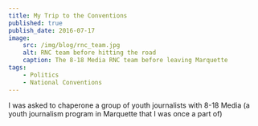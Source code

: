 ```yaml
---
title: My Trip to the Conventions
published: true
publish_date: 2016-07-17
image:
    src: /img/blog/rnc_team.jpg
    alt: RNC team before hitting the road
    caption: The 8-18 Media RNC team before leaving Marquette
tags:
    - Politics
    - National Conventions
---
```

I was asked to chaperone a group of youth journalists with 8-18 Media (a youth journalism program in Marquette that I was once a part of)